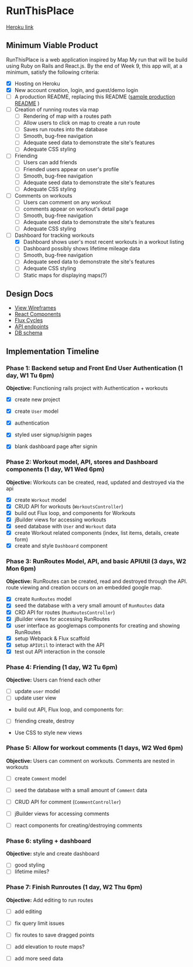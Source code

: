 # RunThisPlace
[Heroku link][heroku]

[heroku]: https://runthisplace.herokuapp.com

## Minimum Viable Product

RunThisPlace is a web application inspired by Map My run that will be build using Ruby on Rails and React.js.  By the end of Week 9, this app will, at a minimum, satisfy the following criteria:

- [x] Hosting on Heroku
- [x] New account creation, login, and guest/demo login
- [ ] A production README, replacing this README ([sample production README](docs/production_readme.md) )
- [ ] Creation of running routes via map
  - [ ] Rendering of map with a routes path
  - [ ] Allow users to click on map to create a run route
  - [ ] Saves run routes into the database
  - [ ] Smooth, bug-free navigation
  - [ ] Adequate seed data to demonstrate the site's features
  - [ ] Adequate CSS styling
- [ ] Friending
  - [ ] Users can add friends
  - [ ] Friended users appear on user's profile
  - [ ] Smooth, bug-free navigation
  - [ ] Adequate seed data to demonstrate the site's features
  - [ ] Adequate CSS styling
- [ ] Comments on workouts
  - [ ] Users can comment on any workout
  - [ ] comments appear on workout's detail page
  - [ ] Smooth, bug-free navigation
  - [ ] Adequate seed data to demonstrate the site's features
  - [ ] Adequate CSS styling
- [ ] Dashboard for tracking workouts
  - [x] Dashboard shows user's most recent workouts in a workout listing
  - [ ] Dashboard possibly shows lifetime mileage data
  - [ ] Smooth, bug-free navigation
  - [ ] Adequate seed data to demonstrate the site's features
  - [ ] Adequate CSS styling
  - [ ] Static maps for displaying maps(?)

## Design Docs
* [View Wireframes][views]
* [React Components][components]
* [Flux Cycles][flux-cycles]
* [API endpoints][api-endpoints]
* [DB schema][schema]

[views]: docs/views.md
[components]: docs/components.md
[flux-cycles]: docs/flux-cycles.md
[api-endpoints]: docs/api-endpoints.md
[schema]: docs/schema.md

## Implementation Timeline

### Phase 1: Backend setup and Front End User Authentication (1 day, W1 Tu 6pm)

**Objective:** Functioning rails project with Authentication + workouts

- [x] create new project
- [x] create `User` model
- [x] authentication
- [x] styled user signup/signin pages
- [x] blank dashboard page after signin


### Phase 2: Workout model, API, stores and Dashboard components (1 day, W1 Wed 6pm)
**Objective:** Workouts can be created, read, updated and destroyed via the api

- [x] create `Workout` model
- [x] CRUD API for workouts (`WorkoutsController`)
- [x] build out Flux loop, and components for Workouts
- [x] jBuilder views for accessing workouts
- [x] seed database with `User` and `Workout` data
- [x] create Workout related components (index, list items, details, create form)
- [x] create and style `Dashboard` component

### Phase 3: RunRoutes Model, API, and basic APIUtil (3 days, W2 Mon 6pm)

**Objective:** RunRoutes can be created, read and destroyed through the
API. route viewing and creation occurs on an embedded google map.


- [x] create `RunRoutes` model
- [x] seed the database with a very small amount of `RunRoutes` data
- [x] CRD API for routes (`RunRoutesController`)
- [x] jBuilder views for accessing RunRoutes
- [x] user interface as googlemaps components for creating and showing RunRoutes
- [x] setup Webpack & Flux scaffold
- [x] setup `APIUtil` to interact with the API
- [x] test out API interaction in the console

### Phase 4: Friending (1 day, W2 Tu 6pm)

**Objective:** Users can friend each other

- [ ] update `user` model
- [ ] update user view
- build out API, Flux loop, and components for:
- [ ] friending create, destroy
- Use CSS to style new views

### Phase 5: Allow for workout comments (1 days, W2 Wed 6pm)

**Objective:** Users can comment on workouts. Comments are nested in workouts

- [ ] create `Comment` model
- [ ] seed the database with a small amount of `Comment` data
- [ ] CRUD API for comment (`CommentController`)
- [ ] jBuilder views for accessing comments
- [ ] react components for creating/destroying comments



### Phase 6: styling + dashboard

**Objective:** style and create dashboard
- [ ] good styling
- [ ] lifetime miles?

### Phase 7: Finish Runroutes (1 day, W2 Thu 6pm)

**Objective:** Add editing to run routes

- [ ] add editing
- [ ] fix query limit issues
- [ ] fix routes to save dragged points
- [ ] add elevation to route maps?
- [ ] add more seed data


[phase-one]: docs/phases/phase1.md
[phase-two]: docs/phases/phase2.md
[phase-three]: docs/phases/phase3.md
[phase-four]: docs/phases/phase4.md
[phase-five]: docs/phases/phase5.md
